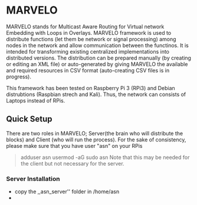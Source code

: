 # MARVELO
MARVELO stands for Multicast Aware Routing for Virtual network Embedding with Loops in Overlays. MARVELO framework is used to distribute functions (let them be network or signal processing) among nodes in the network and allow communication between the functinos. It is intended for transforming existing centralized implementations into distributed versions.
The distribution can be prepared manually (by creating or editing an XML file) or auto-generated by giving MARVELO the available and required resources in CSV format (auto-creating CSV files is in progress).

This framework has been tested on Raspberry Pi 3 (RPi3) and Debian distrubtions (Raspbian strech and Kali). Thus, the network can consists of Laptops instead of RPis.
## Quick Setup
There are two roles in MARVELO; Server(the brain who will distribute the blocks) and Client (who will run the process). For the sake of consistency, please make sure that you have user "asn" on your RPis
> adduser asn
> usermod -aG sudo asn
Note that this may be needed for the client but not necessary for the server.
### Server Installation
* copy the ,,asn_server'' folder in /home/asn
*
